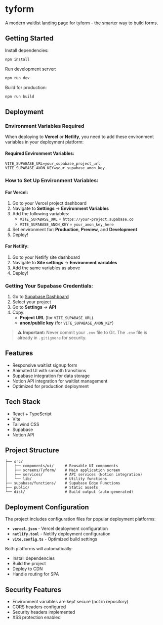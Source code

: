 # tyform

A modern waitlist landing page for tyform - the smarter way to build forms.

## Getting Started

Install dependencies:
```bash
npm install
```

Run development server:
```bash
npm run dev
```

Build for production:
```bash
npm run build
```

## Deployment

### Environment Variables Required

When deploying to **Vercel** or **Netlify**, you need to add these environment variables in your deployment platform:

#### Required Environment Variables:
```
VITE_SUPABASE_URL=your_supabase_project_url
VITE_SUPABASE_ANON_KEY=your_supabase_anon_key
```

### How to Set Up Environment Variables:

#### **For Vercel:**
1. Go to your Vercel project dashboard
2. Navigate to **Settings** → **Environment Variables**
3. Add the following variables:
   - `VITE_SUPABASE_URL` = `https://your-project.supabase.co`
   - `VITE_SUPABASE_ANON_KEY` = `your_anon_key_here`
4. Set environment for: **Production**, **Preview**, and **Development**
5. Deploy!

#### **For Netlify:**
1. Go to your Netlify site dashboard
2. Navigate to **Site settings** → **Environment variables**
3. Add the same variables as above
4. Deploy!

### Getting Your Supabase Credentials:
1. Go to [Supabase Dashboard](https://supabase.com/dashboard)
2. Select your project
3. Go to **Settings** → **API**
4. Copy:
   - **Project URL** (for `VITE_SUPABASE_URL`)
   - **anon/public key** (for `VITE_SUPABASE_ANON_KEY`)

> **⚠️ Important:** Never commit your `.env` file to Git. The `.env` file is already in `.gitignore` for security.

## Features

- Responsive waitlist signup form
- Animated UI with smooth transitions
- Supabase integration for data storage
- Notion API integration for waitlist management
- Optimized for production deployment

## Tech Stack

- React + TypeScript
- Vite
- Tailwind CSS
- Supabase
- Notion API

## Project Structure

```
├── src/
│   ├── components/ui/     # Reusable UI components
│   ├── screens/Tyform/    # Main application screen
│   ├── services/          # API services (Notion integration)
│   └── lib/               # Utility functions
├── supabase/functions/    # Supabase Edge Functions
├── public/                # Static assets
└── dist/                  # Build output (auto-generated)
```

## Deployment Configuration

The project includes configuration files for popular deployment platforms:

- **`vercel.json`** - Vercel deployment configuration
- **`netlify.toml`** - Netlify deployment configuration
- **`vite.config.ts`** - Optimized build settings

Both platforms will automatically:
- Install dependencies
- Build the project
- Deploy to CDN
- Handle routing for SPA

## Security Features

- Environment variables are kept secure (not in repository)
- CORS headers configured
- Security headers implemented
- XSS protection enabled